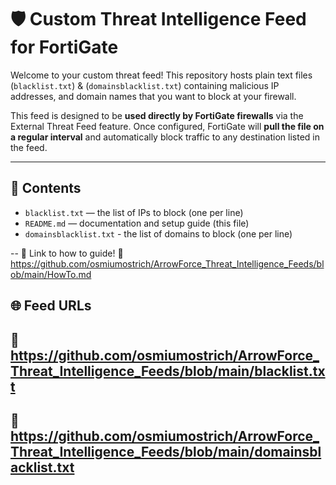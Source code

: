 # 🛡️ Custom Threat Intelligence Feed for FortiGate

Welcome to your custom threat feed! This repository hosts plain text files (`blacklist.txt`) & (`domainsblacklist.txt`) containing malicious IP addresses, and domain names that you want to block at your firewall.

This feed is designed to be **used directly by FortiGate firewalls** via the External Threat Feed feature. Once configured, FortiGate will **pull the file on a regular interval** and automatically block traffic to any destination listed in the feed.

---

## 📄 Contents

- `blacklist.txt` — the list of IPs to block (one per line)
- `README.md` — documentation and setup guide (this file)
- `domainsblacklist.txt` - the list of domains to block (one per line)

-- 📑 Link to how to guide! 🔗 https://github.com/osmiumostrich/ArrowForce_Threat_Intelligence_Feeds/blob/main/HowTo.md

## 🌐 Feed URLs

## 🔗 https://github.com/osmiumostrich/ArrowForce_Threat_Intelligence_Feeds/blob/main/blacklist.txt
## 🔗 https://github.com/osmiumostrich/ArrowForce_Threat_Intelligence_Feeds/blob/main/domainsblacklist.txt
